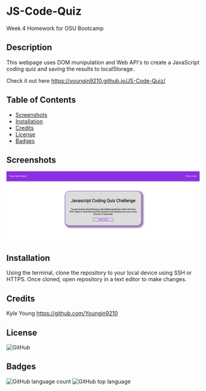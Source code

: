 # JS-Code-Quiz

Week 4 Homework for OSU Bootcamp

## Description

This webpage uses DOM munipulation and Web API's to create a JavaScript coding quiz and saving the results to localStorage.

Check it out here https://youngin9210.github.io/JS-Code-Quiz/

## Table of Contents

* [Screenshots](#screenshots)
* [Installation](#installation)
* [Credits](#credits)
* [License](#license)
* [Badges](#badges)

## Screenshots

![image](assets/images/CodingQuiz.png)

## Installation

Using the terminal, clone the repository to your local device using SSH or HTTPS.  Once cloned, open repository in a text editor to make changes.

## Credits

Kyle Young https://github.com/Youngin9210

## License

<img alt="GitHub" src="https://img.shields.io/github/license/youngin9210/JS-Code-Quiz">

## Badges

<img alt="GitHub language count" src="https://img.shields.io/github/languages/count/youngin9210/JS-Code-Quiz">
<img alt="GitHub top language" src="https://img.shields.io/github/languages/top/youngin9210/JS-Code-Quiz">